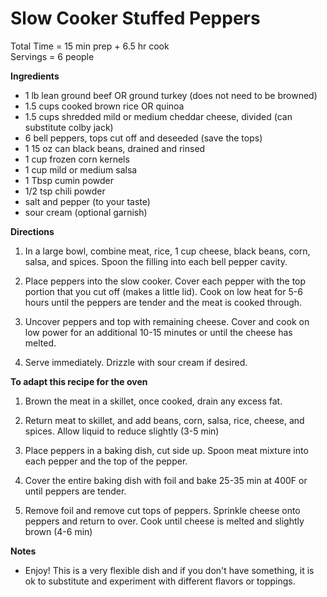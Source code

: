 Slow Cooker Stuffed Peppers
=====

Total Time = 15 min prep + 6.5 hr cook \
Servings = 6 people  

**Ingredients**
-  1 lb lean ground beef OR ground turkey (does not need to be browned)
-  1.5 cups cooked brown rice OR quinoa
-  1.5 cups shredded mild or medium cheddar cheese, divided (can substitute colby jack)
-  6 bell peppers, tops cut off and deseeded (save the tops)
-  1 15 oz can black beans, drained and rinsed
-  1 cup frozen corn kernels
-  1 cup mild or medium salsa
-  1 Tbsp cumin powder
-  1/2 tsp chili powder
-  salt and pepper (to your taste)
-  sour cream (optional garnish)


**Directions**

1. In a large bowl, combine meat, rice, 1 cup cheese, black beans, corn, salsa, and spices. Spoon the filling into each bell pepper cavity.

2. Place peppers into the slow cooker. Cover each pepper with the top portion that you cut off (makes a little lid). Cook on low heat for 5-6 hours until the peppers are tender and the meat is cooked through. 

3. Uncover peppers and top with remaining cheese. Cover and cook on low power for an additional 10-15 minutes or until the cheese has melted. 

4. Serve immediately. Drizzle with sour cream if desired.


**To adapt this recipe for the oven**

1. Brown the meat in a skillet, once cooked, drain any excess fat. 

2. Return meat to skillet, and add beans, corn, salsa, rice, cheese, and spices. Allow liquid to reduce slightly (3-5 min)

3. Place peppers in a baking dish, cut side up. Spoon meat mixture into each pepper and the top of the pepper. 

4. Cover the entire baking dish with foil and bake 25-35 min at 400F or until peppers are tender. 

5. Remove foil and remove cut tops of peppers. Sprinkle cheese onto peppers and return to over. Cook until cheese is melted and slightly brown (4-6 min)


**Notes**

- Enjoy! This is a very flexible dish and if you don't have something, it is ok to substitute and experiment with different flavors or toppings. 
